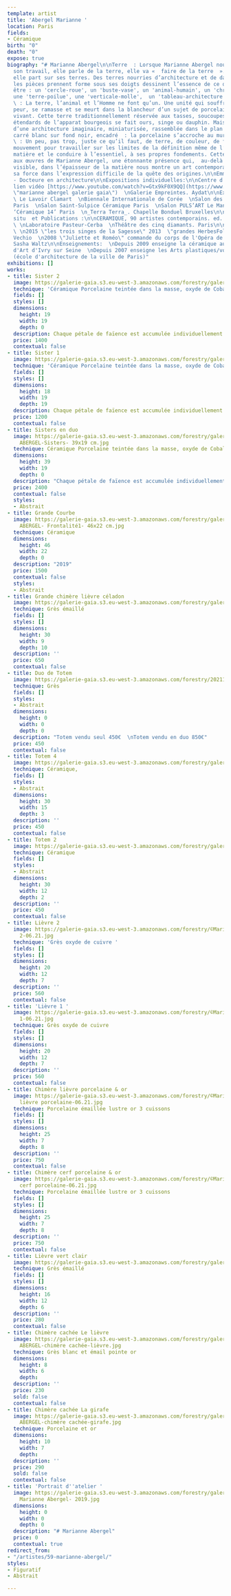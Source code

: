 ```yaml
---
template: artist
title: 'Abergel Marianne '
location: Paris
fields:
- Céramique
birth: "0"
death: "0"
expose: true
biography: "# Marianne Abergel\n\nTerre  : Lorsque Marianne Abergel nous parle de
  son travail, elle parle de la terre, elle va «  faire de la terre  ». Finalement,
  elle part sur ses terres. Des terres nourries d’architecture et de danse qui lorsque
  les pièces prennent forme sous ses doigts dessinent l’essence de ce qu’elles veulent
  être : un 'cercle-roue', un 'buste-vase', un 'animal-humain', un 'chromosone-danseur',
  une 'terre-poilue', une 'verticale-molle',  un 'tableau-architecture  '...\n\nTransformer
  \ : La terre, l’animal et l’Homme ne font qu’un. Une unité qui souffre, pense, prends
  peur, se ramasse et se meurt dans la blancheur d’un sujet de porcelaine éternellement
  vivant. Cette terre traditionnellement réservée aux tasses, soucoupes et autres
  étendards de l’apparat bourgeois se fait ours, singe ou dauphin. Mais aussi paysage
  d’une architecture imaginaire, miniaturisée, rassemblée dans le plan vertical d’un
  carré blanc sur fond noir, encadré  : la porcelaine s’accroche au mur comme un tableau.\n\nEssence
  \ : Un peu, pas trop, juste ce qu’il faut, de terre, de couleur, de forme et de
  mouvement pour travailler sur les limites de la définition même de l’objet par la
  matière et le conduire à l’essentiel, à ses propres fondements. Cette approche donne
  aux œuvres de Marianne Abergel, une étonnante présence qui,  au-delà de la forme
  visible, dans l’épaisseur de la matière nous montre un art contemporain qui puise
  sa force dans l’expression difficile de la quête des origines.\n\nEmmanuelle Sarrazin
  - Docteure en architecture\n\nExpositions individuelles:\n\nCentre d'Art de Montigny.
  lien vidéo [https://www.youtube.com/watch?v=Gtx9kF0X9QQ](https://www.youtube.com/watch?v=Gtx9kF0X9QQ
  \"marianne abergel galerie gaia\")  \nGalerie Empreintes. Aydat\n\nExpositions collectives:\n\n_Telluriques_
  \ Le Lavoir Clamart  \nBiennale Internationale de Corée  \nSalon des Beaux Arts
  Paris  \nSalon Saint-Sulpice Céramique Paris  \nSalon PULS’ART Le Mans  \nSalon
  ‘Céramique 14’ Paris  \n_Terra Terra_. Chapelle Bonduel Bruxelles\n\nOeuvres in
  situ  et Publications :\n\nCERAMIQUE, 90 artistes contemporains. ed. PYRAMYD. 2019
  \ \nLaboratoire Pasteur-Cerba  \nThéâtre des cinq diamants. Paris\n\nCommandes privées:
  \ \n2015 \"les trois singes de la Sagesse\" 2013  \"grandes HerbesFolles\" Porto
  Vechio  \n2008 \"Juliette et Roméo\" commande du corps de l'Opéra de Paris pour
  Sasha Waltz\n\nEnseignements:  \nDepuis 2009 enseigne la céramique aux Ateliers
  d'Art d'Ivry sur Seine  \nDepuis 2007 enseigne les Arts plastiques/volume à l'EPSA
  (école d'architecture de la ville de Paris)"
exhibitions: []
works:
- title: Sister 2
  image: https://galerie-gaia.s3.eu-west-3.amazonaws.com/forestry/galerie-gaia-©Marianne-Abergel-Cobalt-sister-2.jpg
  technique: 'Céramique Porcelaine teintée dans la masse, oxyde de Cobalt '
  fields: []
  styles: []
  dimensions:
    height: 19
    width: 19
    depth: 0
  description: Chaque pétale de faïence est accumulée individuellement
  price: 1400
  contextual: false
- title: Sister 1
  image: https://galerie-gaia.s3.eu-west-3.amazonaws.com/forestry/galerie-gaia-©Marianne-Abergel-Coblat-sister-1.jpg
  technique: 'Céramique Porcelaine teintée dans la masse, oxyde de Cobalt '
  fields: []
  styles: []
  dimensions:
    height: 18
    width: 19
    depth: 19
  description: Chaque pétale de faïence est accumulée individuellement
  price: 1200
  contextual: false
- title: Sisters en duo
  image: https://galerie-gaia.s3.eu-west-3.amazonaws.com/forestry/galerie gaia -Marianne
    ABERGEL-Sisters- 39x19 cm.jpg
  technique: Céramique Porcelaine teintée dans la masse, oxyde de Cobalt
  dimensions:
    height: 39
    width: 19
    depth: 0
  description: "Chaque pétale de faïence est accumulée individuellement   \n2019"
  price: 2400
  contextual: false
  styles:
  - Abstrait
- title: Grande Courbe
  image: https://galerie-gaia.s3.eu-west-3.amazonaws.com/forestry/galerie gaia -Marianne
    ABERGEL- Frontalité1- 46x22 cm.jpg
  technique: Céramique
  dimensions:
    height: 46
    width: 22
    depth: 0
  description: "2019"
  price: 1500
  contextual: false
  styles:
  - Abstrait
- title: Grande chimère lièvre céladon
  image: https://galerie-gaia.s3.eu-west-3.amazonaws.com/forestry/galerie-gaia-Marianne-Abergel-grande-chimère-lièvre-céladon-2021.jpg
  technique: Grès émaillé
  fields: []
  styles: []
  dimensions:
    height: 30
    width: 9
    depth: 10
  description: ''
  price: 650
  contextual: false
- title: Duo de Totem
  image: https://galerie-gaia.s3.eu-west-3.amazonaws.com/forestry/20211221_142040.jpg
  technique: Grès
  fields: []
  styles:
  - Abstrait
  dimensions:
    height: 0
    width: 0
    depth: 0
  description: "Totem vendu seul 450€  \nTotem vendu en duo 850€"
  price: 450
  contextual: false
- title: Totem 4
  image: https://galerie-gaia.s3.eu-west-3.amazonaws.com/forestry/galerie-gaia-ABERGEL-Totem4a.jpg
  technique: Céramique,
  fields: []
  styles:
  - Abstrait
  dimensions:
    height: 30
    width: 15
    depth: 3
  description: ''
  price: 450
  contextual: false
- title: Totem 2
  image: https://galerie-gaia.s3.eu-west-3.amazonaws.com/forestry/galerie-gaia-ABERGEL-Totem2a.jpg
  technique: Céramique
  fields: []
  styles:
  - Abstrait
  dimensions:
    height: 30
    width: 12
    depth: 2
  description: ''
  price: 450
  contextual: false
- title: Lièvre 2
  image: https://galerie-gaia.s3.eu-west-3.amazonaws.com/forestry/©Marianne-Abergel-lièvre
    2-06.21.jpg
  technique: 'Grès oxyde de cuivre '
  fields: []
  styles: []
  dimensions:
    height: 20
    width: 12
    depth: 7
  description: ''
  price: 560
  contextual: false
- title: 'Lièvre 1 '
  image: https://galerie-gaia.s3.eu-west-3.amazonaws.com/forestry/©Marianne-Abergel-lièvre
    1-06.21.jpg
  technique: Grès oxyde de cuivre
  fields: []
  styles: []
  dimensions:
    height: 20
    width: 12
    depth: 7
  description: ''
  price: 560
  contextual: false
- title: Chimère lièvre porcelaine & or
  image: https://galerie-gaia.s3.eu-west-3.amazonaws.com/forestry/©Marianne-Abergel-chimère
    lièvre porcelaine-06.21.jpg
  technique: Porcelaine émaillée lustre or 3 cuissons
  fields: []
  styles: []
  dimensions:
    height: 25
    width: 7
    depth: 8
  description: ''
  price: 750
  contextual: false
- title: Chimère cerf porcelaine & or
  image: https://galerie-gaia.s3.eu-west-3.amazonaws.com/forestry/©Marianne-Abergel-chimère
    cerf porcelaine-06.21.jpg
  technique: Porcelaine émaillée lustre or 3 cuissons
  fields: []
  styles: []
  dimensions:
    height: 25
    width: 7
    depth: 8
  description: ''
  price: 750
  contextual: false
- title: Lièvre vert clair
  image: https://galerie-gaia.s3.eu-west-3.amazonaws.com/forestry/galerie-gaia-Marianne-Abergel--lièvre-vert-clair-2021.jpg
  technique: Grès émaillé
  fields: []
  styles: []
  dimensions:
    height: 16
    width: 12
    depth: 6
  description: ''
  price: 280
  contextual: false
- title: Chimère cachée Le lièvre
  image: https://galerie-gaia.s3.eu-west-3.amazonaws.com/forestry/galerie gaia -Marianne
    ABERGEL-chimère cachée-lièvre.jpg
  technique: Grès blanc et émail pointe or
  dimensions:
    height: 8
    width: 6
    depth: 
  description: ''
  price: 230
  sold: false
  contextual: false
- title: Chimère cachée La girafe
  image: https://galerie-gaia.s3.eu-west-3.amazonaws.com/forestry/galerie gaia -Marianne
    ABERGEL-chimère cachée-girafe.jpg
  technique: Porcelaine et or
  dimensions:
    height: 10
    width: 7
    depth: 
  description: ''
  price: 290
  sold: false
  contextual: false
- title: 'Portrait d''atelier '
  image: https://galerie-gaia.s3.eu-west-3.amazonaws.com/forestry/galeriegaia-portrait
    Marianne Abergel- 2019.jpg
  dimensions:
    height: 0
    width: 0
    depth: 0
  description: "# Marianne Abergel"
  price: 0
  contextual: true
redirect_from:
- "/artistes/59-marianne-abergel/"
styles:
- Figuratif
- Abstrait

---
```

